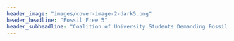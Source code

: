 ```yaml
---
header_image: "images/cover-image-2-dark5.png"
header_headline: "Fossil Free 5"
header_subheadline: "Coalition of University Students Demanding Fossil Fuel Divestment"
---
```

